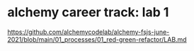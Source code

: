 # alchemy career track: lab 1

https://github.com/alchemycodelab/alchemy-fsjs-june-2021/blob/main/01_processes/01_red-green-refactor/LAB.md